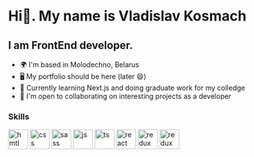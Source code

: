 # Hi👋. My name is Vladislav Kosmach
## I am FrontEnd developer.
* 🌍  I'm based in Molodechno, Belarus
* 🖥️  My portfolio should be here (later 😄)
* 🧠  Currently learning Next.js and doing graduate work for my colledge
* 🤝  I'm open to collaborating on interesting projects as a developer

### Skills
<p align="left">
  <a href="https://developer.mozilla.org/en-US/docs/Glossary/HTML5"><img src="https://raw.githubusercontent.com/danielcranney/readme-generator/main/public/icons/skills/html5-colored.svg" width="40" height="40" alt="hmtl"></a>
  <a href="https://www.w3.org/TR/CSS/#css"><img src="https://raw.githubusercontent.com/danielcranney/readme-generator/main/public/icons/skills/css3-colored.svg" width="40" height="40" alt="css"></a>
   <a href="https://sass-lang.com/"><img src="https://raw.githubusercontent.com/danielcranney/readme-generator/main/public/icons/skills/sass-colored.svg" width="40" height="40" alt="sass"></a>
   <a href="https://developer.mozilla.org/en-US/docs/Web/JavaScript"><img src="https://raw.githubusercontent.com/danielcranney/readme-generator/main/public/icons/skills/javascript-colored.svg" width="40" height="40" alt="js"></a>
    <a href="https://www.typescriptlang.org/"><img src="https://raw.githubusercontent.com/danielcranney/readme-generator/main/public/icons/skills/typescript-colored.svg" width="40" height="40" alt="ts"></a>
   <a href="https://reactjs.org/"><img src="https://raw.githubusercontent.com/danielcranney/readme-generator/main/public/icons/skills/react-colored.svg" width="40" height="40" alt="react"></a>
     <a href="https://redux.js.org/"><img src="https://raw.githubusercontent.com/danielcranney/readme-generator/main/public/icons/skills/redux-colored.svg" width="40" height="40" alt="redux"></a>
       <a href="https://redux.js.org/"><img src="https://raw.githubusercontent.com/danielcranney/readme-generator/main/public/icons/skills/mobx-colored.svg" width="40" height="40" alt="redux"></a>
</p>

<!--
**FiR3N/FiR3N** is a ✨ _special_ ✨ repository because its `README.md` (this file) appears on your GitHub profile.

Here are some ideas to get you started:

- 🔭 I’m currently working on ...
- 🌱 I’m currently learning ...
- 👯 I’m looking to collaborate on ...
- 🤔 I’m looking for help with ...
- 💬 Ask me about ...
- 📫 How to reach me: ...
- 😄 Pronouns: ...
- ⚡ Fun fact: ...
-->

